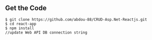 
## Get the Code

```
$ git clone https://github.com/abdou-88/CRUD-Asp.Net-Reactjs.git
$ cd react-app
$ npm install
//update Web API DB connection string
```

